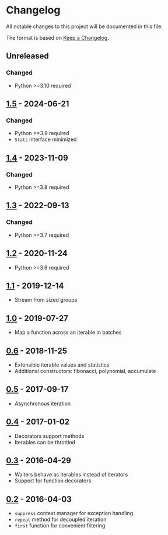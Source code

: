 # Changelog
All notable changes to this project will be documented in this file.

The format is based on [Keep a Changelog](https://keepachangelog.com/en/1.1.0/).

## Unreleased
### Changed
* Python >=3.10 required

## [1.5](https://pypi.org/project/waiter/1.5/) - 2024-06-21
### Changed
* Python >=3.9 required
* `Stats` interface minimized

## [1.4](https://pypi.org/project/waiter/1.4/) - 2023-11-09
### Changed
* Python >=3.8 required

## [1.3](https://pypi.org/project/waiter/1.3/) - 2022-09-13
### Changed
* Python >=3.7 required

## [1.2](https://pypi.org/project/waiter/1.2/) - 2020-11-24
* Python >=3.6 required

## [1.1](https://pypi.org/project/waiter/1.1/) - 2019-12-14
* Stream from sized groups

## [1.0](https://pypi.org/project/waiter/1.0/) - 2019-07-27
* Map a function across an iterable in batches

## [0.6](https://pypi.org/project/waiter/0.6/) - 2018-11-25
* Extensible iterable values and statistics
* Additional constructors: fibonacci, polynomial, accumulate

## [0.5](https://pypi.org/project/waiter/0.5/) - 2017-09-17
* Asynchronous iteration

## [0.4](https://pypi.org/project/waiter/0.4/) - 2017-01-02
* Decorators support methods
* Iterables can be throttled

## [0.3](https://pypi.org/project/waiter/0.3/) - 2016-04-29
* Waiters behave as iterables instead of iterators
* Support for function decorators

## [0.2](https://pypi.org/project/waiter/0.2/) - 2016-04-03
* `suppress` context manager for exception handling
* `repeat` method for decoupled iteration
* `first` function for convenient filtering

